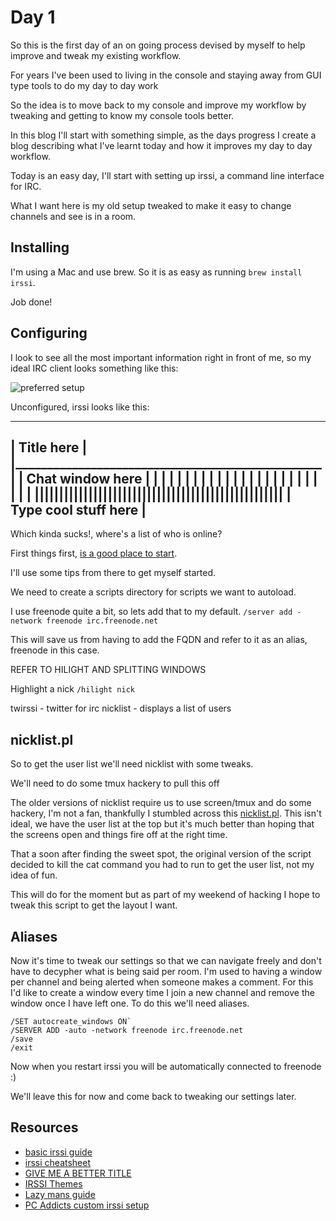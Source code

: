 Day 1
=====

So this is the first day of an on going process devised by myself to help
improve and tweak my existing workflow.

For years I've been used to living in the console and staying away from GUI
type tools to do my day to day work

So the idea is to move back to my console and improve my workflow by tweaking
and getting to know my console tools better.

In this blog I'll start with something simple, as the days progress I create a
blog describing what I've learnt today and how it improves my day to day
workflow.

Today is an easy day, I'll start with setting up irssi, a command line
interface for IRC.

What I want here is my old setup tweaked to make it easy to change channels and
see is in a room.

Installing
----------

I'm using a Mac and use brew. So it is as easy as running `brew install irssi`.

Job done!

Configuring
-----------

I look to see all the most important information right in front of me, so my ideal IRC client looks something like this:

![preferred setup](https://github.com/baphled/dev-diaries/raw/master/screenshots/irssi-current.png)

Unconfigured, irssi looks like this:

---------------------------------------------------
|         Title here                              |
|_________________________________________________|
|    Chat window here                             |
|                                                 |
|                                                 |
|                                                 |
|                                                 |
|                                                 |
|                                                 |
|                                                 |
|                                                 |
|                                                 |
|                                                 |
|                                                 |
|                                                 |
|||||||||||||||||||||||||||||||||||||||||||||||||||
|  Type cool stuff here                           |
---------------------------------------------------

Which kinda sucks!, where's a list of who is online?

First things first, [is a good place to start](http://quadpoint.org/articles/irssi/).

I'll use some tips from there to get myself started.

We need to create a scripts directory for scripts we want to autoload.

I use freenode quite a bit, so lets add that to my default.
`/server add -network freenode irc.freenode.net`

This will save us from having to add the FQDN and refer to it as an alias, freenode in this case.


REFER TO HILIGHT AND SPLITTING WINDOWS


Highlight a nick
`/hilight nick`

twirssi - twitter for irc
nicklist - displays a list of users

nicklist.pl
-----------

So to get the user list we'll need nicklist with some tweaks.

We'll need to do some tmux hackery to pull this off

The older versions of nicklist require us to use screen/tmux and do some
hackery, I'm not a fan, thankfully I stumbled across this
[nicklist.pl](http://github.com/ConX/nicklist.pl). This isn't ideal, we have
the user list at the top but it's much better than hoping that the screens open
and things fire off at the right time.

That a soon after finding the sweet spot, the original version of the script
decided to kill the cat command you had to run to get the user list, not my
idea of fun.

This will do for the moment but as part of my weekend of hacking I hope to
tweak this script to get the layout I want.

Aliases
-------

Now it's time to tweak our settings so that we can navigate freely and don't
have to decypher what is being said per room. I'm used to having a window per
channel and being alerted when someone makes a comment. For this I'd like to
create a window every time I join a new channel and remove the window once I
have left one. To do this we'll need aliases.

    /SET autocreate_windows ON`
    /SERVER ADD -auto -network freenode irc.freenode.net
    /save
    /exit

Now when you restart irssi you will be automatically connected to freenode :)


We'll leave this for now and come back to tweaking our settings later.

Resources
---------
  * [basic irssi guide](http://selcouth.com/irssi.php)
  * [irssi cheatsheet](http://michael-prokop.at/stg/irc_workshop.txt)
  * [GIVE ME A BETTER TITLE]( http://www.mindfuzz.net/?p=301 )
  * [IRSSI Themes](http://www.irssi.org/themes)
  * [Lazy mans guide](http://irssi.org/beginner/)
  * [PC Addicts custom irssi setup](http://pc-addicts.com/forum/viewthread.php?thread_id=538&pid=2282#post_2282)
